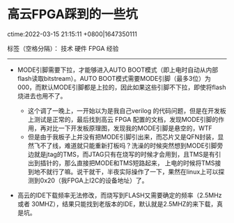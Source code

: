 # 高云FPGA踩到的一些坑
ctime:2022-03-15 21:15:11 +0800|1647350111

标签（空格分隔）： 技术 硬件 FPGA 经验

---

- MODE引脚需要下拉，才能够进入AUTO BOOT模式（即上电时自动从内部flash读取bitstream）。AUTO BOOT模式需要MODE引脚（最多3位）为000，而默认MODE引脚都是上拉的，因此如果这些引脚不下拉，即使将flash烧进去也用不了。
  - 这个调了一晚上，一开始以为是我自己verilog 的代码问题，但是在开发板上测试是正常的，最后找到高云 FPGA 配置的文档，发现MODE引脚的作用，再对比一下开发板原理图，发现我的MODE引脚是悬空的，WTF
  - 但是由于我板子上并没有把MODE引脚引出来，而芯片又是QFN封装，显然飞不了线，难道就只能重新打板吗？洗澡的时候突然想到MODE引脚旁边就是jtag的TMS，而JTAG只有在烧写的时候才会用到，且TMS是有引出到插针的，那么直接把MODE和TMS短路起来，
上电的时候将TMS接到地不就行了嘛。说干就干，半夜实际操作了一下，果然在linux上可以探测到0x20（我FPGA上I2C的设备地址）了。

- 高云的IDE下载频率无法修改，而烧写到FLASH又需要确定的频率（2.5MHz 或者 30MHZ），结果只能找到老版本的IDE，默认就是2.5MHZ的来下载，真是坑。
